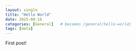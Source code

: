 ```yaml
---
layout: single
title: "Hello World"
date: 2025-08-16
categories: [General]   # becomes /general/hello-world/
tags: [meta]
---
```


First post!
